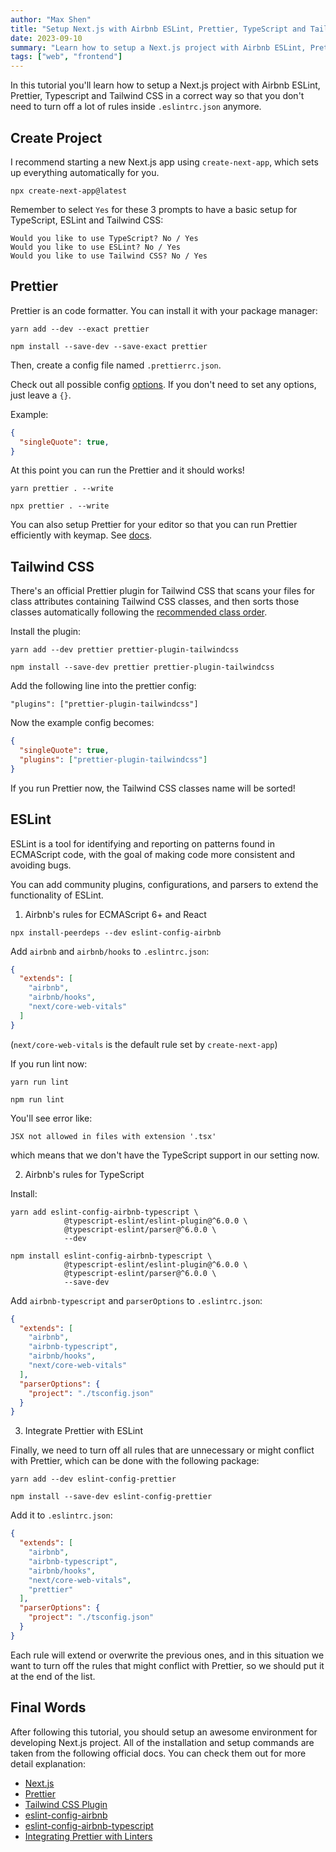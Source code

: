 ```yaml
---
author: "Max Shen"
title: "Setup Next.js with Airbnb ESLint, Prettier, TypeScript and Tailwind CSS"
date: 2023-09-10
summary: "Learn how to setup a Next.js project with Airbnb ESLint, Prettier, Typescript and Tailwind CSS in a correct way in this tutorial."
tags: ["web", "frontend"]
---
```


In this tutorial you'll learn how to setup a Next.js project with Airbnb ESLint, Prettier, Typescript and Tailwind CSS in a correct way so that you don't need to turn off a lot of rules inside `.eslintrc.json` anymore.

## Create Project

I recommend starting a new Next.js app using `create-next-app`, which sets up everything automatically for you.

```
npx create-next-app@latest
```

Remember to select `Yes` for these 3 prompts to have a basic setup for TypeScript, ESLint and Tailwind CSS:

```
Would you like to use TypeScript? No / Yes
Would you like to use ESLint? No / Yes
Would you like to use Tailwind CSS? No / Yes
```

## Prettier

Prettier is an code formatter. You can install it with your package manager:

```
yarn add --dev --exact prettier
```

```
npm install --save-dev --save-exact prettier
```

Then, create a config file named `.prettierrc.json`.

Check out all possible config [options](https://prettier.io/docs/en/options). If you don't need to set any options, just leave a `{}`.

Example:

```json
{
  "singleQuote": true,
}
```

At this point you can run the Prettier and it should works!

```
yarn prettier . --write
```

```
npx prettier . --write
```

You can also setup Prettier for your editor so that you can run Prettier efficiently with keymap. See [docs](https://prettier.io/docs/en/editors).

## Tailwind CSS

There's an official Prettier plugin for Tailwind CSS that scans your files for class attributes containing Tailwind CSS classes, and then sorts those classes automatically following the [recommended class order](https://tailwindcss.com/blog/automatic-class-sorting-with-prettier#how-classes-are-sorted).

Install the plugin:

```
yarn add --dev prettier prettier-plugin-tailwindcss
```

```
npm install --save-dev prettier prettier-plugin-tailwindcss
```

Add the following line into the prettier config:

```
"plugins": ["prettier-plugin-tailwindcss"]
```

Now the example config becomes:

```json
{
  "singleQuote": true,
  "plugins": ["prettier-plugin-tailwindcss"]
}
```

If you run Prettier now, the Tailwind CSS classes name will be sorted!

## ESLint

ESLint is a tool for identifying and reporting on patterns found in ECMAScript code, with the goal of making code more consistent and avoiding bugs.

You can add community plugins, configurations, and parsers to extend the functionality of ESLint.

1. Airbnb's rules for ECMAScript 6+ and React

```
npx install-peerdeps --dev eslint-config-airbnb
```

Add `airbnb` and `airbnb/hooks` to `.eslintrc.json`:

```json
{
  "extends": [
    "airbnb",
    "airbnb/hooks",
    "next/core-web-vitals"
  ]
}
```

(`next/core-web-vitals` is the default rule set by `create-next-app`)

If you run lint now:

```
yarn run lint
```

```
npm run lint
```

You'll see error like:

```
JSX not allowed in files with extension '.tsx'
```

which means that we don't have the TypeScript support in our setting now.

2. Airbnb's rules for TypeScript

Install:

```
yarn add eslint-config-airbnb-typescript \
            @typescript-eslint/eslint-plugin@^6.0.0 \
            @typescript-eslint/parser@^6.0.0 \
            --dev
```

```
npm install eslint-config-airbnb-typescript \
            @typescript-eslint/eslint-plugin@^6.0.0 \
            @typescript-eslint/parser@^6.0.0 \
            --save-dev
```

Add `airbnb-typescript` and `parserOptions` to `.eslintrc.json`:

```json
{
  "extends": [
    "airbnb",
    "airbnb-typescript",
    "airbnb/hooks",
    "next/core-web-vitals"
  ],
  "parserOptions": {
    "project": "./tsconfig.json"
  }
}
```

3. Integrate Prettier with ESLint

Finally, we need to turn off all rules that are unnecessary or might conflict with Prettier, which can be done with the following package:

```
yarn add --dev eslint-config-prettier
```

```
npm install --save-dev eslint-config-prettier
```

Add it to `.eslintrc.json`:

```json
{
  "extends": [
    "airbnb",
    "airbnb-typescript",
    "airbnb/hooks",
    "next/core-web-vitals",
    "prettier"
  ],
  "parserOptions": {
    "project": "./tsconfig.json"
  }
}
```

Each rule will extend or overwrite the previous ones, and in this situation we want to turn off the rules that might conflict with Prettier, so we should put it at the end of the list.

## Final Words

After following this tutorial, you should setup an awesome environment for developing Next.js project. All of the installation and setup commands are taken from the following official docs. You can check them out for more detail explanation:

- [Next.js](https://nextjs.org/docs/getting-started/installation)
- [Prettier](https://prettier.io/docs/en/install)
- [Tailwind CSS Plugin](https://tailwindcss.com/blog/automatic-class-sorting-with-prettier)
- [eslint-config-airbnb](https://www.npmjs.com/package/eslint-config-airbnb)
- [eslint-config-airbnb-typescript](https://www.npmjs.com/package/eslint-config-airbnb-typescript)
- [Integrating Prettier with Linters](https://prettier.io/docs/en/integrating-with-linters.html)
